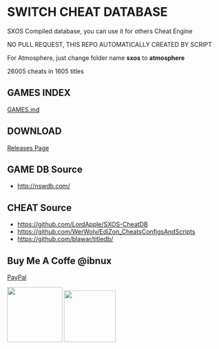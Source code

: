 # SWITCH CHEAT DATABASE

SXOS Compiled database, you can use it for others Cheat Engine

NO PULL REQUEST, THIS REPO AUTOMATICALLY CREATED BY SCRIPT

For Atmosphere, just change folder name **sxos** to **atmosphere**

26005 cheats in 1605 titles

## GAMES INDEX

[GAMES.md](GAMES.md)

## DOWNLOAD

[Releases Page](https://github.com/ibnux/switch-cheat/releases)



## GAME DB Source
- http://nswdb.com/

## CHEAT Source
- https://github.com/LordApple/SXOS-CheatDB
- https://github.com/WerWolv/EdiZon_CheatsConfigsAndScripts
- https://github.com/blawar/titledb/


## Buy Me A Coffe @ibnux

[PayPal](https://www.paypal.me/ibnux)

[<img src="https://ibnux.github.io/KaryaKarsa-button/karyaKarsaButton.png" width="128">](https://karyakarsa.com/ibnux)
[<img src="https://ibnux.github.io/Trakteer-button/trakteer_button.png" width="120">](https://trakteer.id/ibnux)
